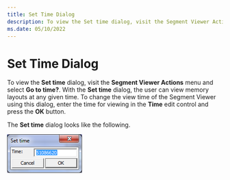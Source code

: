 ```yaml
---
title: Set Time Dialog
description: To view the Set time dialog, visit the Segment Viewer Actions menu and select Go to time?.
ms.date: 05/10/2022
---
```


# Set Time Dialog

To view the **Set time** dialog, visit the **Segment Viewer Actions** menu and select **Go to time?**. With the **Set time** dialog, the user can view memory layouts at any given time. To change the view time of the Segment Viewer using this dialog, enter the time for viewing in the **Time** edit control and press the **OK** button. 

The **Set time** dialog looks like the following. 

![Set Time](images/set-time-dialog.png) 
